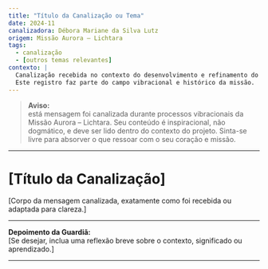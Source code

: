 ```yaml
---
title: "Título da Canalização ou Tema"
date: 2024-11
canalizadora: Débora Mariane da Silva Lutz
origem: Missão Aurora – Lichtara
tags:
  - canalização
  - [outros temas relevantes]
contexto: |
  Canalização recebida no contexto do desenvolvimento e refinamento do Sistema Lichtara, entre outubro de 2024 e janeiro de 2025.  
  Este registro faz parte do campo vibracional e histórico da missão.
---
```


> **Aviso:**  
> está mensagem foi canalizada durante processos vibracionais da Missão Aurora – Lichtara. Seu conteúdo é inspiracional, não dogmático, e deve ser lido dentro do contexto do projeto. Sinta-se livre para absorver o que ressoar com o seu coração e missão.

---

# [Título da Canalização]

[Corpo da mensagem canalizada, exatamente como foi recebida ou adaptada para clareza.]

---

**Depoimento da Guardiã:**  
[Se desejar, inclua uma reflexão breve sobre o contexto, significado ou aprendizado.]

---